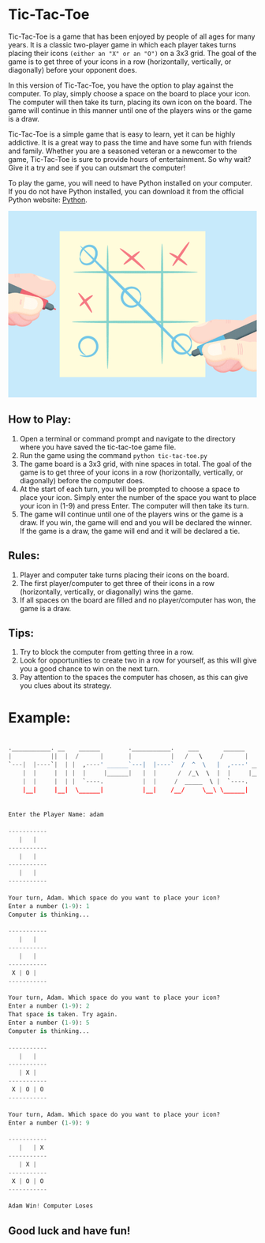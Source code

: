# Tic-Tac-Toe
Tic-Tac-Toe is a game that has been enjoyed by people of all ages for many years. It is a classic two-player game in which each player takes turns placing their icons ```(either an "X" or an "O")``` on a 3x3 grid. The goal of the game is to get three of your icons in a row (horizontally, vertically, or diagonally) before your opponent does.

In this version of Tic-Tac-Toe, you have the option to play against the computer. To play, simply choose a space on the board to place your icon. The computer will then take its turn, placing its own icon on the board. The game will continue in this manner until one of the players wins or the game is a draw.

Tic-Tac-Toe is a simple game that is easy to learn, yet it can be highly addictive. It is a great way to pass the time and have some fun with friends and family. Whether you are a seasoned veteran or a newcomer to the game, Tic-Tac-Toe is sure to provide hours of entertainment. So why wait? Give it a try and see if you can outsmart the computer!

To play the game, you will need to have Python installed on your computer. If you do not have Python installed, you can download it from the official Python website: [Python](https://www.python.org/).

![tic-tac-toe](./assets/xo.gif)

## How to Play:
1. Open a terminal or command prompt and navigate to the directory where you have saved the tic-tac-toe game file.
2. Run the game using the command ```python tic-tac-toe.py```
3. The game board is a 3x3 grid, with nine spaces in total. The goal of the game is to get three of your icons in a row (horizontally, vertically, or diagonally) before the computer does.
4. At the start of each turn, you will be prompted to choose a space to place your icon. Simply enter the number of the space you want to place your icon in (1-9) and press Enter. The computer will then take its turn.
5. The game will continue until one of the players wins or the game is a draw. If you win, the game will end and you will be declared the winner. If the game is a draw, the game will end and it will be declared a tie.

## Rules:
1. Player and computer take turns placing their icons on the board.
2. The first player/computer to get three of their icons in a row (horizontally, vertically, or diagonally) wins the game.
3. If all spaces on the board are filled and no player/computer has won, the game is a draw.

## Tips:
1. Try to block the computer from getting three in a row.
2. Look for opportunities to create two in a row for yourself, as this will give you a good chance to win on the next turn.
3. Pay attention to the spaces the computer has chosen, as this can give you clues about its strategy.



# Example:
```py

.___________. __    ______        .___________.    ___       ______        .___________.  ______    _______ 
|           ||  |  /      |       |           |   /   \     /      |       |           | /  __  \  |   ____|
`---|  |----`|  | |  ,----' ______`---|  |----`  /  ^  \   |  ,----' ______`---|  |----`|  |  |  | |  |__   
    |  |     |  | |  |     |______|   |  |      /  /_\  \  |  |     |______|   |  |     |  |  |  | |   __|  
    |  |     |  | |  `----.           |  |     /  _____  \ |  `----.           |  |     |  `--'  | |  |____ 
    |__|     |__|  \______|           |__|    /__/     \__\ \______|           |__|      \______/  |_______|
                                                                                                            

Enter the Player Name: adam

-----------
   |   |   
-----------
   |   |   
-----------
   |   |   
-----------

Your turn, Adam. Which space do you want to place your icon?
Enter a number (1-9): 1
Computer is thinking...

-----------
   |   |   
-----------
   |   |   
-----------
 X | O |   
-----------

Your turn, Adam. Which space do you want to place your icon?
Enter a number (1-9): 2
That space is taken. Try again.
Enter a number (1-9): 5
Computer is thinking...

-----------
   |   |   
-----------
   | X |   
-----------
 X | O | O 
-----------

Your turn, Adam. Which space do you want to place your icon?
Enter a number (1-9): 9

-----------
   |   | X 
-----------
   | X |   
-----------
 X | O | O 
-----------

Adam Win! Computer Loses
```

## Good luck and have fun!

